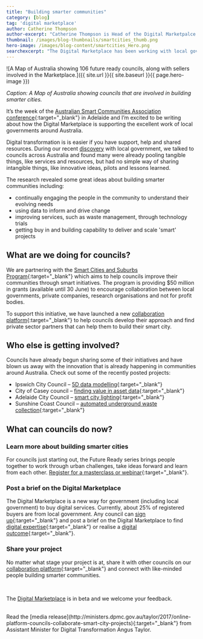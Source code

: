```yaml
---
title: "Building smarter communities"
category: [blog]
tag: 'digital marketplace'
author: Catherine Thompson
author-excerpt: "Catherine Thompson is Head of the Digital Marketpalce at the DTA."
thumbnail: /images/blog-thumbnails/smartcities_thumb.png
hero-image: /images/blog-content/smartcities_Hero.png
searchexcerpt: "The Digital Marketplace has been working with local governments to help build smarter communities around Australia. Catherine Thompson talks about how local councils can get involved."
---
```


![A Map of Australia showing 106 future ready councils, along with sellers involved in the Marketplace.]({{ site.url }}{{ site.baseurl }}{{ page.hero-image }})

*Caption: A Map of Australia showing councils that are involved in building smarter cities.*

It’s the week of the [Australian Smart Communities Association conference](http://ascaconference.org.au/){:target="_blank"} in Adelaide and I’m excited to be writing about how the Digital Marketplace is supporting the excellent work of local governments around Australia. 

Digital transformation is is easier if you have support, help and shared resources. During our recent [discovery](https://www.dta.gov.au/standard/service-design-and-delivery-process/discovery/) with local government, we talked to councils across Australia and found many were already pooling tangible things, like services and resources, but had no simple way of sharing intangible things, like innovative ideas, pilots and lessons learned. 

The research revealed some great ideas about building smarter communities including:
- continually engaging the people in the community to understand their evolving needs
- using data to inform and drive change
- improving services, such as waste management, through technology trials
- getting buy in and building capability to deliver and scale 'smart' projects

## What are we doing for councils?

We are partnering with the [Smart Cities and Suburbs Program](https://www.business.gov.au/assistance/smart-cities-and-suburbs-program){:target="_blank"} which aims to help councils improve their communities through smart initiatives. The program is providing $50 million in grants (available until 30 June) to encourage collaboration between local governments, private companies, research organisations and not for profit bodies. 

To support this initiative, we have launched a new [collaboration platform](https://marketplace.service.gov.au/collaborate){:target="_blank"} to help councils develop their approach and find private sector partners that can help them to build their smart city.

## Who else is getting involved?

Councils have already begun sharing some of their initiatives and have blown us away with the innovation that is already happening in communities around Australia. Check out some of the recently posted projects:

- Ipswich City Council – [5D data modelling](https://marketplace.service.gov.au/collaborate/project/6){:target="_blank"}
- City of Casey council – [finding value in asset data](https://marketplace.service.gov.au/collaborate/project/2){:target="_blank"}
- Adelaide City Council  – [smart city lighting](https://marketplace.service.gov.au/collaborate/project/3){:target="_blank"} 
- Sunshine Coast Council – [automated underground waste collection](https://marketplace.service.gov.au/collaborate/project/1){:target="_blank"}

## What can councils do now?

### Learn more about building smarter cities

For councils just starting out, the Future Ready series brings people together to work through
urban challenges, take ideas forward and learn from each other. [Register for a masterclass or webinar](https://cities.dpmc.gov.au/future-ready){:target="_blank"}. 

### Post a brief on the Digital Marketplace

The Digital Marketplace is a new way for government (including local government) to buy digital services. Currently, about 25% of registered buyers are from local government. Any council can [sign up](https://marketplace.service.gov.au/signup){:target="_blank"} and post a brief on the Digital Marketplace to find [digital expertise](https://marketplace.service.gov.au/digital-marketplace/opportunities/434){:target="_blank"} or realise a [digital outcome](https://marketplace.service.gov.au/digital-marketplace/opportunities/429){:target="_blank"}. 

### Share your project

No matter what stage your project is at, share it with other councils on our [collaboration platform](https://marketplace.service.gov.au/collaborate/project/new){:target="_blank"} and connect with like-minded people building smarter communities. 

<br>

The [Digital Marketplace](https://www.dta.gov.au/what-we-do/platforms/marketplace/) is in beta and we welcome your feedback. 

<br>
Read the [media release](http://ministers.dpmc.gov.au/taylor/2017/online-platform-councils-collaborate-smart-city-projects){:target="_blank"} from Assistant Minister for Digital Transformation Angus Taylor.
